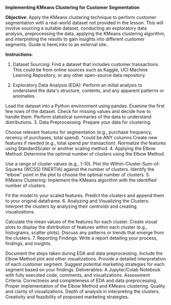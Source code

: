 
**Implementing KMeans Clustering for Customer Segmentation**

**Objective**:
Apply the KMeans clustering technique to perform customer segmentation with a real-world dataset not provided in the lesson. This will involve sourcing a suitable dataset, conducting an exploratory data analysis, preprocessing the data, applying the KMeans clustering algorithm, and interpreting the results to gain insights into different customer segments.  Guide is hereLinks to an external site..

**Instructions**:
1. Dataset Sourcing:
Find a dataset that includes customer transactions. This could be from online sources such as Kaggle, UCI Machine Learning Repository, or any other open-source data repository.

2. Exploratory Data Analysis (EDA):
Perform an initial analysis to understand the data's structure, contents, and any apparent patterns or anomalies.

Load the dataset into a Python environment using pandas.
Examine the first few rows of the dataset.
Check for missing values and decide how to handle them.
Perform statistical summaries of the data to understand distributions.
3. Data Preprocessing:
Prepare your data for clustering.

Choose relevant features for segmentation (e.g., purchase frequency, recency of purchases, total spend). *could be ANY columns
Create new features if needed (e.g., total spend per transaction).
Normalize the features using StandardScaler or another scaling method.
4. Applying the Elbow Method:
Determine the optimal number of clusters using the Elbow Method.

Use a range of cluster values (e.g., 1-10).
Plot the Within-Cluster-Sum-of-Squares (WCSS) (INERTIA) against the number of clusters.
Identify the “elbow” point in the plot to choose the optimal number of clusters.
5. KMeans Clustering:
Implement the KMeans algorithm with the identified number of clusters.

Fit the model to your scaled features.
Predict the clusters and append them to your original dataframe.
6. Analyzing and Visualizing the Clusters:
Interpret the clusters by analyzing their centroids and creating visualizations.

Calculate the mean values of the features for each cluster.
Create visual plots to display the distribution of features within each cluster (e.g., histograms, scatter plots).
Discuss any patterns or trends that emerge from the clusters.
7. Reporting Findings:
Write a report detailing your process, findings, and insights.

Document the steps taken during EDA and data preprocessing.
Include the Elbow Method plot and other visualizations.
Provide a detailed interpretation of each customer segment.
Suggest potential marketing strategies for each segment based on your findings.
Deliverables:
A Jupyter/Colab Notebook with fully executed code, comments, and visualizations.
Assessment Criteria:
Correctness and completeness of EDA and data preprocessing.
Proper implementation of the Elbow Method and KMeans clustering.
Quality and clarity of visualizations.
Depth of analysis in interpreting the clusters.
Creativity and feasibility of proposed marketing strategies.

